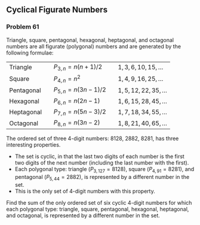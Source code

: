 ## Cyclical Figurate Numbers

### Problem 61

Triangle, square, pentagonal, hexagonal, heptagonal, and octagonal numbers are all figurate (polygonal) numbers and are generated by the following formulae:

||||||
|-|-|-|-|-|
|Triangle| |$P_{3,n}=n(n+1)/2$| |$1, 3, 6, 10, 15, \dots$|
|Square| |$P_{4,n}=n^2$| |$1, 4, 9, 16, 25, \dots$|
|Pentagonal| |$P_{5,n}=n(3n-1)/2$| |$1, 5, 12, 22, 35, \dots$|
|Hexagonal| |$P_{6,n}=n(2n-1)$| |$1, 6, 15, 28, 45, \dots$|
|Heptagonal| |$P_{7,n}=n(5n-3)/2$| |$1, 7, 18, 34, 55, \dots$|
|Octagonal| |$P_{8,n}=n(3n-2)$| |$1, 8, 21, 40, 65, \dots$|

The ordered set of three $4$-digit numbers: $8128$, $2882$, $8281$, has three interesting properties.
- The set is cyclic, in that the last two digits of each number is the first two digits of the next number (including the last number with the first).
- Each polygonal type: triangle ($P_{3,127}=8128$), square ($P_{4,91}=8281$), and pentagonal ($P_{5,44}=2882$), is represented by a different number in the set.
- This is the only set of $4$-digit numbers with this property.

Find the sum of the only ordered set of six cyclic $4$-digit numbers for which each polygonal type: triangle, square, pentagonal, hexagonal, heptagonal, and octagonal, is represented by a different number in the set.

